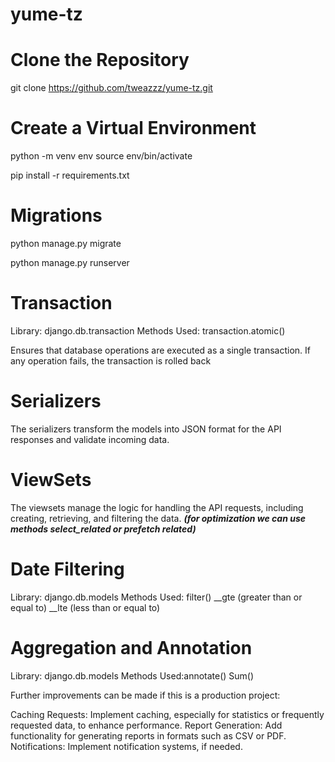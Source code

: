 # yume-tz

# Clone the Repository
git clone https://github.com/tweazzz/yume-tz.git

# Create a Virtual Environment
python -m venv env
source env/bin/activate

pip install -r requirements.txt


# Migrations
python manage.py migrate

python manage.py runserver


# Transaction
Library: django.db.transaction
Methods Used: transaction.atomic()

Ensures that database operations are executed as a single transaction. If any operation fails, the transaction is rolled back

# Serializers
The serializers transform the models into JSON format for the API responses and validate incoming data.
# ViewSets
The viewsets manage the logic for handling the API requests, including creating, retrieving, and filtering the data. ***(for optimization we can use methods select_related or prefetch related)***

# Date Filtering
Library: django.db.models
Methods Used: filter()
__gte (greater than or equal to)
__lte (less than or equal to)

# Aggregation and Annotation
Library: django.db.models
Methods Used:annotate() Sum()


Further improvements can be made if this is a production project:

Caching Requests: Implement caching, especially for statistics or frequently requested data, to enhance performance.
Report Generation: Add functionality for generating reports in formats such as CSV or PDF.
Notifications: Implement notification systems, if needed.
